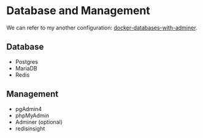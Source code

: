 # Database and Management

We can refer to my another configuration: [docker-databases-with-adminer](https://github.com/keer2345/docker-databases-with-adminer).

## Database
- Postgres
- MariaDB
- Redis

## Management
- pgAdmin4
- phpMyAdmin
- Adminer (optional)
- redisinsight
